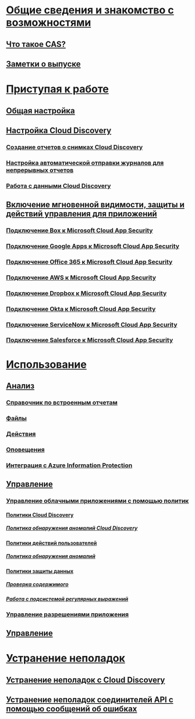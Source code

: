 # [Общие сведения и знакомство с возможностями](what-is-cloud-app-security.md)
## [Что такое CAS?](what-is-cloud-app-security.md)
## [Заметки о выпуске](release-notes.md)
# [Приступая к работе](getting-started-with-cloud-app-security.md)
## [Общая настройка](general-setup.md)
## [Настройка Cloud Discovery](set-up-cloud-discovery.md)
### [Создание отчетов о снимках Cloud Discovery](create-snapshot-cloud-discovery-reports.md)
### [Настройка автоматической отправки журналов для непрерывных отчетов](configure-automatic-log-upload-for-continuous-reports.md)
### [Работа с данными Cloud Discovery](working-with-cloud-discovery-data.md)
## [Включение мгновенной видимости, защиты и действий управления для приложений](enable-instant-visibility-protection-and-governance-actions-for-your-apps.md)
### [Подключение Box к Microsoft Cloud App Security](connect-box-to-microsoft-cloud-app-security.md)
### [Подключение Google Apps к Microsoft Cloud App Security](connect-google-apps-to-microsoft-cloud-app-security.md)
### [Подключение Office 365 к Microsoft Cloud App Security](connect-office-365-to-microsoft-cloud-app-security.md)
### [Подключение AWS к Microsoft Cloud App Security](connect-aws-to-microsoft-cloud-app-security.md)
### [Подключение Dropbox к Microsoft Cloud App Security](connect-dropbox-to-microsoft-cloud-app-security.md)
### [Подключение Okta к Microsoft Cloud App Security](connect-okta-to-microsoft-cloud-app-security.md)
### [Подключение ServiceNow к Microsoft Cloud App Security](connect-servicenow-to-microsoft-cloud-app-security.md)
### [Подключение Salesforce к Microsoft Cloud App Security](connect-salesforce-to-microsoft-cloud-app-security.md)
# [Использование](daily-activities-to-protect-your-cloud-environment.md)
## [Анализ](investigate.md)
### [Справочник по встроенным отчетам](built-in-report-reference.md)
### [Файлы](file-filters.md)
### [Действия](activity-filters.md)
### [Оповещения](monitor-alerts.md)
### [Интеграция с Azure Information Protection](azip-integration.md)
## [Управление](control.md)
### [Управление облачными приложениями с помощью политик](control-cloud-apps-with-policies.md)
#### [Политики Cloud Discovery](cloud-discovery-policies.md)
##### [Политика обнаружения аномалий Cloud Discovery](cloud-discovery-anomaly-detection-policy.md)
#### [Политики действий пользователей](user-activity-policies.md)
##### [Политика обнаружения аномалий](anomaly-detection-policy.md)
#### [Политики защиты данных](data-protection-policies.md)
##### [Проверка содержимого](content-inspection.md)
##### [Работа с подсистемой регулярных выражений](working-with-the-regex-engine.md)
### [Управление разрешениями приложения](manage-app-permissions.md)
## [Управление](governance-actions.md)
# [Устранение неполадок](troubleshooting.md)
## [Устранение неполадок с Cloud Discovery](troubleshooting-cloud-discovery.md)
## [Устранение неполадок соединителей API с помощью сообщений об ошибках](troubleshooting-api-connectors-using-error-messages.md)

<!--HONumber=Nov16_HO4-->


